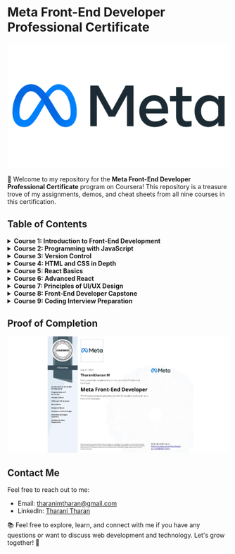 # Meta Front-End Developer Professional Certificate

![Meta Logo](meta_header_image.png)

👋 Welcome to my repository for the **Meta Front-End Developer Professional Certificate** program on Coursera! This repository is a treasure trove of my assignments, demos, and cheat sheets from all nine courses in this certification.

## Table of Contents

<details>
<summary><b>Course 1: Introduction to Front-End Development</b></summary>

- ![Week 1](https://img.shields.io/badge/Week%201-Get%20started%20with%20web%20development-brightgreen)
- ![Week 2](https://img.shields.io/badge/Week%202-Introduction%20to%20HTML%20and%20CSS-blue)
- ![Week 3](https://img.shields.io/badge/Week%203-UI%20Frameworks-orange)
- ![Week 4](https://img.shields.io/badge/Week%204-End--of--Course%20Graded%20Assessment-red)
</details>

<details>
<summary><b>Course 2: Programming with JavaScript</b></summary>

- ![Week 1](https://img.shields.io/badge/Week%201-Introduction%20to%20Javascript-brightgreen)
- ![Week 2](https://img.shields.io/badge/Week%202-The%20Building%20Blocks%20of%20a%20Program-blue)
- ![Week 3](https://img.shields.io/badge/Week%203-Programming%20Paradigms-orange)
- ![Week 4](https://img.shields.io/badge/Week%204-Testing-red)
- ![Week 5](https://img.shields.io/badge/Week%205-End--of--Course%20Graded%20Assessment-lightgrey)
</details>

<details>
<summary><b>Course 3: Version Control</b></summary>

- ![Week 1](https://img.shields.io/badge/Week%201-Software%20collaboration-brightgreen)
- ![Week 2](https://img.shields.io/badge/Week%202-Command%20Line-blue)
- ![Week 3](https://img.shields.io/badge/Week%203-Working%20with%20Git-orange)
- ![Week 4](https://img.shields.io/badge/Week%204-Graded%20Assessment-red)
</details>

<details>
<summary><b>Course 4: HTML and CSS in Depth</b></summary>

- ![Week 1](https://img.shields.io/badge/Week%201-HTML%20in%20depth-brightgreen)
- ![Week 2](https://img.shields.io/badge/Week%202-Interactive%20CSS-blue)
- ![Week 3](https://img.shields.io/badge/Week%203-Graded%20Assessment-orange)
</details>

<details>
<summary><b>Course 5: React Basics</b></summary>

- ![Week 1](https://img.shields.io/badge/Week%201-React%20Components-brightgreen)
- ![Week 2](https://img.shields.io/badge/Week%202-Data%20and%20State-blue)
- ![Week 3](https://img.shields.io/badge/Week%203-Navigation%2C%20Updating%20and%20Assets%20in%20React.js-orange)
- ![Week 4](https://img.shields.io/badge/Week%204-Your%20first%20React%20app-red)
</details>

<details>
<summary><b>Course 6: Advanced React</b></summary>

- ![Week 1](https://img.shields.io/badge/Week%201-Components-brightgreen)
- ![Week 2](https://img.shields.io/badge/Week%202-React%20Hooks%20and%20Custom%20Hooks-blue)
- ![Week 3](https://img.shields.io/badge/Week%203-JSX%20and%20Testing-orange)
- ![Week 4](https://img.shields.io/badge/Week%204-Final%20Project-red)
</details>

<details>
<summary><b>Course 7: Principles of UI/UX Design</b></summary>

- ![Week 1](https://img.shields.io/badge/Week%201-Introduction%20to%20UX%20and%20UI%20Design-brightgreen)
- ![Week 2](https://img.shields.io/badge/Week%202-Evaluating%20Interactive%20Design-blue)
- ![Week 3](https://img.shields.io/badge/Week%203-Applied%20Design%20Fundamentals-orange)
- ![Week 4](https://img.shields.io/badge/Week%204-Designing%20Your%20UI-red)
</details>

<details>
<summary><b>Course 8: Front-End Developer Capstone</b></summary>

- ![Week 1](https://img.shields.io/badge/Week%201-Starting%20the%20project-brightgreen)
- ![Week 2](https://img.shields.io/badge/Week%202-Project%20foundations-blue)
- ![Week 3](https://img.shields.io/badge/Week%203-Project%20functionality-orange)
- ![Week 4](https://img.shields.io/badge/Week%204-Project%20Assessment-red)
</details>

<details>
<summary><b>Course 9: Coding Interview Preparation</b></summary>

- ![Week 1](https://img.shields.io/badge/Week%201-Introduction%20to%20the%20coding%20interview-brightgreen)
- ![Week 2](https://img.shields.io/badge/Week%202-Introduction%20to%20Data%20Structures-blue)
- ![Week 3](https://img.shields.io/badge/Week%203-Introduction%20to%20Algorithms-orange)
- ![Week 4](https://img.shields.io/badge/Week%204-Final%20Project-red)
</details>

## Proof of Completion

![Certification](professional_certificate.jpeg)

## Contact Me

Feel free to reach out to me:

- Email: [tharanimtharan@gmail.com](mailto:tharanimtharan@gmail.com)
- LinkedIn: [Tharani Tharan](https://www.linkedin.com/in/tharani-tharan/)

📚 Feel free to explore, learn, and connect with me if you have any questions or want to discuss web development and technology. Let's grow together! 🚀
